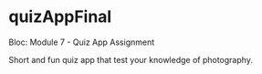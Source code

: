 # quizAppFinal
Bloc: Module 7 - Quiz App Assignment

Short and fun quiz app that test your knowledge of photography.

